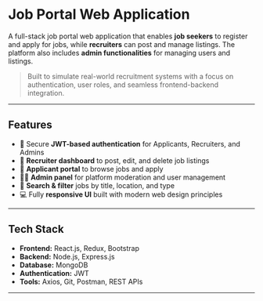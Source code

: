 # Job Portal Web Application

A full-stack job portal web application that enables **job seekers** to register and apply for jobs, while **recruiters** can post and manage listings. The platform also includes **admin functionalities** for managing users and listings.

>  Built to simulate real-world recruitment systems with a focus on authentication, user roles, and seamless frontend-backend integration.

---

## Features

- 🔐 Secure **JWT-based authentication** for Applicants, Recruiters, and Admins  
- 📝 **Recruiter dashboard** to post, edit, and delete job listings  
- 📄 **Applicant portal** to browse jobs and apply  
- 🧑‍💼 **Admin panel** for platform moderation and user management  
- 🔎 **Search & filter** jobs by title, location, and type  
- 💻 Fully **responsive UI** built with modern web design principles

---

## Tech Stack

- **Frontend:** React.js, Redux, Bootstrap  
- **Backend:** Node.js, Express.js  
- **Database:** MongoDB  
- **Authentication:** JWT  
- **Tools:** Axios, Git, Postman, REST APIs

---
